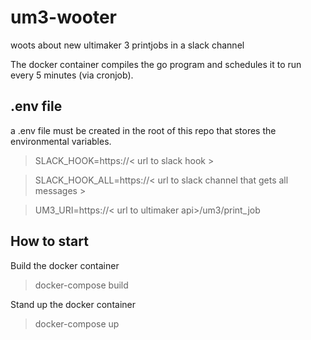 # um3-wooter
woots about new ultimaker 3 printjobs in a slack channel

The docker container compiles the go program and schedules it to run every 5 minutes (via cronjob).


## .env file
a .env file must be created in the root of this repo that stores the environmental variables.
> SLACK_HOOK=https://< url to slack hook >

> SLACK_HOOK_ALL=https://< url to slack channel that gets all messages >

> UM3_URI=https://< url to ultimaker api>/um3/print_job

## How to start
Build the docker container
> docker-compose build

Stand up the docker container
> docker-compose up